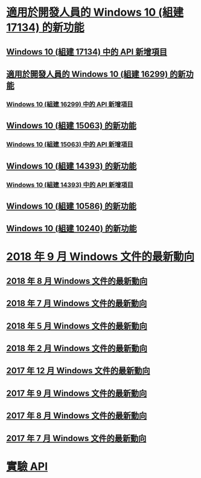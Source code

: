# [適用於開發人員的 Windows 10 (組建 17134) 的新功能](../whats-new/windows-10-build-17134.md)
## [Windows 10 (組建 17134) 中的 API 新增項目](../whats-new/windows-10-build-17134-api-diff.md)
## [適用於開發人員的 Windows 10 (組建 16299) 的新功能](../whats-new/windows-10-build-16299.md)
### [Windows 10 (組建 16299) 中的 API 新增項目](../whats-new/windows-10-build-16299-api-diff.md)
## [Windows 10 (組建 15063) 的新功能](../whats-new/windows-10-build-15063.md)
### [Windows 10 (組建 15063) 中的 API 新增項目](../whats-new/windows-10-build-15063-api-diff.md)
## [Windows 10 (組建 14393) 的新功能](../whats-new/windows-10-build-14393.md)
### [Windows 10 (組建 14393) 中的 API 新增項目](../whats-new/windows-10-build-14393-api-diff.md)
## [Windows 10 (組建 10586) 的新功能](../whats-new/windows-10-build-10586.md)
## [Windows 10 (組建 10240) 的新功能](../whats-new/windows-10-build-10240.md)
# [2018 年 9 月 Windows 文件的最新動向](../whats-new/windows-docs-september-2018.md)
## [2018 年 8 月 Windows 文件的最新動向](../whats-new/windows-docs-august-2018.md)
## [2018 年 7 月 Windows 文件的最新動向](../whats-new/windows-docs-july-2018.md)
## [2018 年 5 月 Windows 文件的最新動向](../whats-new/windows-docs-may-2018.md)
## [2018 年 2 月 Windows 文件的最新動向](../whats-new/windows-docs-february-2018.md)
## [2017 年 12 月 Windows 文件的最新動向](../whats-new/windows-docs-december-2017.md)
## [2017 年 9 月 Windows 文件的最新動向](../whats-new/windows-docs-september-2017.md)
## [2017 年 8 月 Windows 文件的最新動向](../whats-new/windows-docs-august-2017.md)
## [2017 年 7 月 Windows 文件的最新動向](../whats-new/windows-docs-july-2017.md)
# [實驗 API](../whats-new/experimental-apis.md)